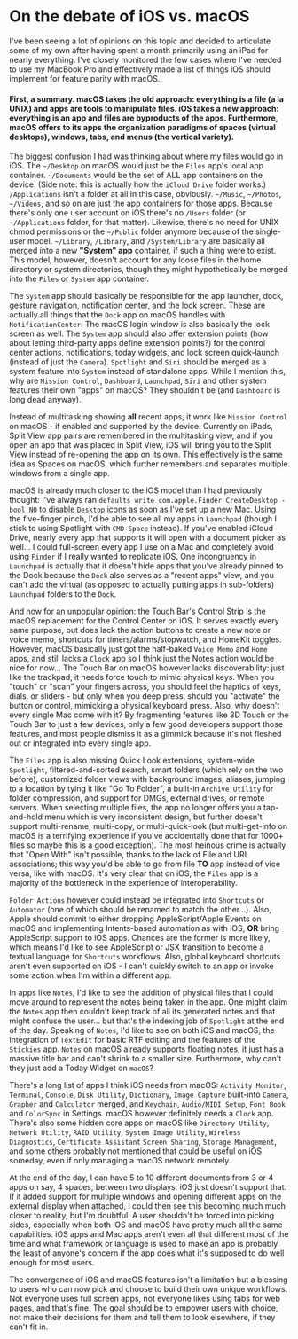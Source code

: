 # On the debate of iOS vs. macOS

I've been seeing a lot of opinions on this topic and decided to articulate some of my own after having spent a month primarily using an iPad for nearly everything. I've closely monitored the few cases where I've needed to use my MacBook Pro and effectively made a list of things iOS should implement for feature parity with macOS.  

<!--truncate-->

#### First, a summary. **macOS takes the old approach: everything is a file (a la UNIX) and apps are tools to manipulate files. iOS takes a new approach: everything is an app and files are byproducts of the apps.** Furthermore, macOS offers to its apps the organization paradigms of spaces (virtual desktops), windows, tabs, and menus (the vertical variety).

The biggest confusion I had was thinking about where my files would go in iOS. The `~/Desktop` on macOS would just be the `Files` app's local app container. `~/Documents` would be the set of ALL app containers on the device. (Side note: this is actually how the `iCloud Drive` folder works.) `/Applications` isn't a folder at all in this case, obviously. `~/Music`, `~/Photos`, `~/Videos`, and so on are just the app containers for those apps. Because there's only one user account on iOS there's no `/Users` folder (or `~/Applications` folder, for that matter). Likewise, there's no need for UNIX chmod permissions or the `~/Public` folder anymore because of the single-user model. `~/Library`, `/Library`, and `/System/Library` are basically all merged into a new **"System" app** container, if such a thing were to exist. This model, however, doesn't account for any loose files in the home directory or system directories, though they might hypothetically be merged into the `Files` or `System` app container. 

The `System` app should basically be responsible for the app launcher, dock, gesture navigation, notification center, and the lock screen. These are actually all things that the `Dock` app on macOS handles with `NotificationCenter`. The macOS login window is also basically the lock screen as well. The `System` app should also offer extension points (how about letting third-party apps define extension points?) for the control center actions, notifications, today widgets, and lock screen quick-launch (instead of just the `Camera`). `Spotlight` and `Siri` should be merged as a system feature into `System` instead of standalone apps. While I mention this, why are `Mission Control`, `Dashboard`, `Launchpad`, `Siri` and other system features their own "apps" on macOS? They shouldn't be (and `Dashboard` is long dead anyway). 

Instead of multitasking showing **all** recent apps, it work like `Mission Control` on macOS - if enabled and supported by the device. Currently on iPads, Split View app pairs are remembered in the multitasking view, and if you open an app that was placed in Split View, iOS will bring you to the Split View instead of re-opening the app on its own. This effectively is the same idea as Spaces on macOS, which further remembers and separates multiple windows from a single app. 

macOS is already much closer to the iOS model than I had previously thought: I've always ran `defaults write com.apple.Finder CreateDesktop -bool NO` to disable `Desktop` icons as soon as I've set up a new Mac. Using the five-finger pinch, I'd be able to see all my apps in `Launchpad` (though I stick to using Spotlight with `CMD-Space` instead). If you've enabled iCloud Drive, nearly every app that supports it will open with a document picker as well... I could full-screen every app I use on a Mac and completely avoid using `Finder` if I really wanted to replicate iOS. One incongruency in `Launchpad` is actually that it doesn't hide apps that you've already pinned to the Dock because the `Dock` also serves as a "recent apps" view, and you can't add the virtual (as opposed to actually putting apps in sub-folders) `Launchpad` folders to the `Dock`.

And now for an unpopular opinion: the Touch Bar's Control Strip is the macOS replacement for the Control Center on iOS. It serves exactly every same purpose, but does lack the action buttons to create a new note or voice memo, shortcuts for timers/alarms/stopwatch, and HomeKit toggles. However, macOS basically just got the half-baked `Voice Memo` and `Home` apps, and still lacks a `Clock` app so I think just the Notes action would be nice for now... The Touch Bar on macOS however lacks discoverability: just like the trackpad, it needs force touch to mimic physical keys. When you "touch" or "scan" your fingers across, you should feel the haptics of keys, dials, or sliders - but only when you deep press, should you "activate" the button or control, mimicking a physical keyboard press. Also, why doesn't every single Mac come with it? By fragmenting features like 3D Touch or the Touch Bar to just a few devices, only a few good developers support those features, and most people dismiss it as a gimmick because it's not fleshed out or integrated into every single app. 

The `Files` app is also missing Quick Look extensions, system-wide `Spotlight`, filtered-and-sorted search, smart folders (which rely on the two before), customized folder views with background images, aliases, jumping to a location by tying it like "Go To Folder", a built-in `Archive Utility` for folder compression, and support for DMGs, external drives, or remote servers. When selecting multiple files, the app no longer offers you a tap-and-hold menu which is very inconsistent design, but further doesn't support multi-rename, multi-copy, or multi-quick-look (but multi-get-info on macOS is a terrifying experience if you've accidentally done that for 1000+ files so maybe this is a good exception). The most heinous crime is actually that "Open With" isn't possible, thanks to the lack of File and URL associations; this way you'd be able to go from file **TO** app instead of vice versa, like with macOS. It's very clear that on iOS, the `Files` app is a majority of the bottleneck in the experience of interoperability.

`Folder Actions` however could instead be integrated into `Shortcuts` or `Automator` (one of which should be renamed to match the other...). Also, Apple should commit to either dropping AppleScript/Apple Events on macOS and implementing Intents-based automation as with iOS, **OR** bring AppleScript support to iOS apps. Chances are the former is more likely, which means I'd like to see AppleScript or JSX transition to become a textual language for `Shortcuts` workflows. Also, global keyboard shortcuts aren't even supported on iOS - I can't quickly switch to an app or invoke some action when I'm within a different app. 

In apps like `Notes`, I'd like to see the addition of physical files that I could move around to represent the notes being taken in the app. One might claim the `Notes` app then couldn't keep track of all its generated notes and that might confuse the user... but that's the indexing job of `Spotlight` at the end of the day. Speaking of `Notes`, I'd like to see on both iOS and macOS, the integration of `TextEdit` for basic RTF editing and the features of the `Stickies` app. `Notes` on macOS already supports floating notes, it just has a massive title bar and can't shrink to a smaller size. Furthermore, why can't they just add a Today Widget on `macOS`?

There's a long list of apps I think iOS needs from macOS: `Activity Monitor`, `Terminal`, `Console`, `Disk Utility`, `Dictionary`, `Image Capture` built-into `Camera`, `Grapher` and `Calculator` merged, and `Keychain`, `Audio/MIDI Setup`, `Font Book` and `ColorSync` in Settings. macOS however definitely needs a `Clock` app. There's also some hidden core apps on macOS like `Directory Utility`, `Network Utility`, `RAID Utility`, `System Image Utility`, `Wireless Diagnostics`, `Certificate Assistant` `Screen Sharing`, `Storage Management`, and some others probably not mentioned that could be useful on iOS someday, even if only managing a macOS network remotely.

At the end of the day, I can have 5 to 10 different documents from 3 or 4 apps on say, 4 spaces, between two displays. iOS just doesn't support that. If it added support for multiple windows and opening different apps on the external display when attached, I could then see this becoming much much closer to reality, but I'm doubtful. A user shouldn't be forced into picking sides, especially when both iOS and macOS have pretty much all the same capabilities. iOS apps and Mac apps aren't even all that different most of the time and what framework or language is used to make an app is probably the least of anyone's concern if the app does what it's supposed to do well enough for most users.

The convergence of iOS and macOS features isn't a limitation but a blessing to users who can now pick and choose to build their own unique workflows. Not everyone uses full screen apps, not everyone likes using tabs for web pages, and that's fine. The goal should be to empower users with choice, not make their decisions for them and tell them to look elsewhere, if they can't fit in. 